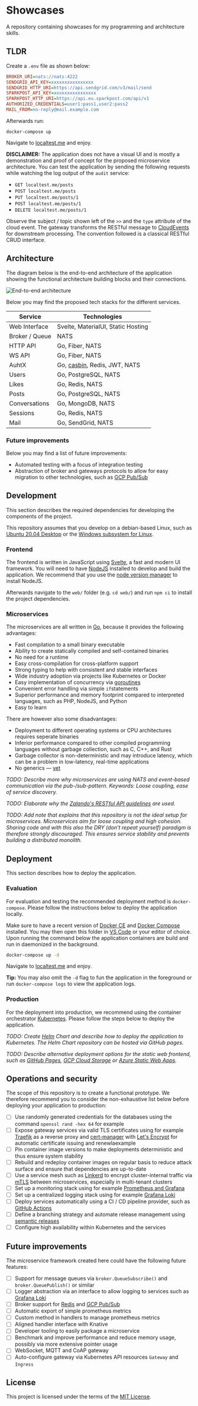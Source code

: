 # Showcases

A repository containing showcases for my programming and architecture skills.

## TLDR

Create a `.env` file as shown below:

```ini
BROKER_URI=nats://nats:4222
SENDGRID_API_KEY=xxxxxxxxxxxxxxxx
SENDGRID_HTTP_URI=https://api.sendgrid.com/v3/mail/send
SPARKPOST_API_KEY=xxxxxxxxxxxxxxxx
SPARKPOST_HTTP_URI=https://api.eu.sparkpost.com/api/v1
AUTHORIZED_CREDENTIALS=user1:pass1,user2:pass2
MAIL_FROM=no-reply@mail.example.com
```

Afterwards run:

```shell
docker-compose up
```

Navigate to [localtest.me](http://localtest.me) and enjoy.

**DISCLAIMER:** The application does not have a visual UI and is mostly a demonstration and proof of concept for the proposed microservice architecture. You can test the application by sending the following requests while watching the log output of the `audit` service:

- `GET localtest.me/posts`
- `POST localtest.me/posts`
- `PUT localtest.me/posts/1`
- `POST localtest.me/posts/1`
- `DELETE localtest.me/posts/1`

Observe the subject / topic shown left of the `>>` and the `type` attribute of the cloud event. The gateway transforms the RESTful message to [CloudEvents](https://cloudevents.io/) for downstream processing. The convention followed is a classical RESTful CRUD interface.

## Architecture

The diagram below is the end-to-end architecture of the application showing the functional architecture building blocks and their connections.

![End-to-end architecture](./docs/e2e-architecture.png)

Below you may find the proposed tech stacks for the different services.

| Service        | Technologies                                        |
| -------------- | --------------------------------------------------- |
| Web Interface  | Svelte, MaterialUI, Static Hosting                  |
| Broker / Queue | NATS                                                |
| HTTP API       | Go, Fiber, NATS                                     |
| WS API         | Go, Fiber, NATS                                     |
| AuhtX          | Go, [casbin](https://casbin.org/), Redis, JWT, NATS |
| Users          | Go, PostgreSQL, NATS                                |
| Likes          | Go, Redis, NATS                                     |
| Posts          | Go, PostgreSQL, NATS                                |
| Conversations  | Go, MongoDB, NATS                                   |
| Sessions       | Go, Redis, NATS                                     |
| Mail           | Go, SendGrid, NATS                                  |

### Future improvements

Below you may find a list of future improvements:

- Automated testing with a focus of integration testing
- Abstraction of broker and gateways protocols to allow for easy migration to other technologies, such as [GCP Pub/Sub](https://cloud.google.com/pubsub)

## Development

This section describes the required dependencies for developing the components of the project.

This repository assumes that you develop on a debian-based Linux, such as [Ubuntu 20.04 Desktop](https://ubuntu.com/download/desktop) or the [Windows subsystem for Linux](https://docs.microsoft.com/en-us/windows/wsl/install).

### Frontend

The frontend is written in JavaScript using [Svelte](https://svelte.dev/), a fast and modern UI framework. You will need to have [NodeJS](https://nodejs.org/en/) installed to develop and build the application. We recommend that you use the [node version manager](https://github.com/nvm-sh/nvm) to install NodeJS.

Afterwards navigate to the `web/` folder (e.g. `cd web/`) and run `npm ci` to install the project dependencies.

### Microservices

The microservices are all written in [Go](https://golang.org/), because it provides the following advantages:

- Fast compilation to a small binary executable
- Ability to create statically compiled and self-contained binaries
- No need for a runtime
- Easy cross-compilation for cross-platform support
- Strong typing to help with consistent and stable interfaces
- Wide industry adoption via projects like Kubernetes or Docker
- Easy implementation of concurrency via [goroutines](https://gobyexample.com/goroutines)
- Convenient error handling via simple `if`statements
- Superior performance and memory footprint compared to interpreted languages, such as PHP, NodeJS, and Python
- Easy to learn

There are however also some disadvantages:

- Deployment to different operating systems or CPU architectures requires seperate binaries
- Inferior performance compared to other compiled programming languages without garbage collection, such as C, C++, and Rust
- Garbage collector is non-deterministic and may introduce latency, which can be a problem in low-latency, real-time applications
- No generics — [yet](https://bitfieldconsulting.com/golang/generics)

_TODO: Describe more why microservices are using NATS and event-based communication via the pub-/sub-pattern. Keywords: Loose coupling, ease of service discovery._

_TODO: Elaborate why the [Zalando's RESTful API guidelines](https://opensource.zalando.com/restful-api-guidelines/) are used._

_TODO: Add note that explains that this repository is not the ideal setup for microservices. Microservices aim for loose coupling and high cohesion. Sharing code and with this also the DRY (don't repeat yourself) paradigm is therefore strongly discouraged. This ensures service stability and prevents building a distributed monolith._

## Deployment

This section describes how to deploy the application.

### Evaluation

For evaluation and testing the recommended deployment method is `docker-compose`. Please follow the instructions below to deploy the application locally.

Make sure to have a recent version of [Docker CE](https://docs.docker.com/engine/install/ubuntu/) and [Docker Compose](https://docs.docker.com/compose/) installed. You may then open this folder in [VS Code](https://code.visualstudio.com/) or your editor of choice. Upon running the command below the application containers are build and run in daemonized in the background.

```bash
docker-compose up -d
```

Navigate to [localtest.me](http://localtest.me) and enjoy.

**Tip:** You may also omit the `-d` flag to fun the application in the foreground or run `docker-compose logs` to view the application logs.

### Production

For the deployment into production, we recommend using the container orchestrator [Kubernetes](https://kubernetes.io/). Please follow the steps below to deploy the application.

_TODO: Create [Helm](https://helm.sh/) Chart and describe how to deploy the application to Kubernetes. The Helm Chart repository can be hosted via GitHub pages._

_TODO: Describe alternative deployment options for the static web frontend, such as [GitHub Pages](https://pages.github.com/), [GCP Cloud Storage](https://cloud.google.com/storage/docs/hosting-static-website) or [Azure Static Web Apps](https://docs.microsoft.com/en-us/azure/static-web-apps/plans)._

## Operations and security

The scope of this repository is to create a functional prototype. We therefore recommend you to consider the non-exhaustive list below before deploying your application to production:

- [ ] Use randomly generated credentials for the databases using the command `openssl rand -hex 64` for example
- [ ] Expose gateway services via valid TLS certificates using for example [Traefik](https://doc.traefik.io/traefik/providers/kubernetes-gateway/) as a reverse proxy and [cert-manager](https://cert-manager.io/docs/) with [Let's Encrypt](https://letsencrypt.org/) for automatic certificate issuing and renewlaexample
- [ ] Pin container image versions to make deployments deterministic and thus ensure system stability
- [ ] Rebuild and redeploy container images on regular basis to reduce attack surface and ensure that dependencies are up-to-date
- [ ] Use a service mesh such as [Linkerd](https://linkerd.io/) to encrypt cluster-internal traffic via [mTLS](https://linkerd.io/2.11/features/automatic-mtls/) between microservices, especially in multi-tenant clusters
- [ ] Set up a monitoring stack using for example [Prometheus and Grafana](https://prometheus.io/docs/visualization/grafana/)
- [ ] Set up a centralized logging stack using for example [Grafana Loki](https://grafana.com/oss/loki/)
- [ ] Deploy services automatically using a CI / CD pipeline provider, such as [GitHub Actions](https://github.com/features/actions)
- [ ] Define a branching strategy and automate release management using [semantic releases](https://github.com/semantic-release/semantic-release)
- [ ] Configure high availability within Kubernetes and the services

## Future improvements

The microservice framework created here could have the following future features:

- [ ] Support for message queues via `broker.QueueSubscribe()` and `broker.QueuePublish()` or similar
- [ ] Logger abstraction via an interface to allow logging to services such as [Grafana Loki](https://grafana.com/oss/loki/)
- [ ] Broker support for [Redis](https://redis.io/) and [GCP Pub/Sub](https://cloud.google.com/pubsub)
- [ ] Automatic export of simple prometheus metrics
- [ ] Custom method in handlers to manage prometheus metrics
- [ ] Aligned handler interface with Knative
- [ ] Developer tooling to easily package a microservice
- [ ] Benchmark and improve performance and reduce memory usage, possibly via more extensive pointer usage
- [ ] WebSocket, MQTT and CoAP gateway
- [ ] Auto-configure gateway via Kubernetes API resources `Gateway` and `Ingress`

## License

This project is licensed under the terms of the [MIT License](./LICENSE.md).
